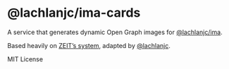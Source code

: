 # @lachlanjc/ima-cards

A service that generates dynamic Open Graph images for [@lachlanjc/ima](https://ima.lachlanjc.me).

Based heavily on [ZEIT’s system](https://zeit.co/blog/social-og-image-cards-as-a-service), adapted by [@lachlanjc](https://lachlanjc.me).

MIT License
